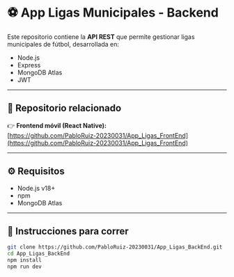 # ⚽ App Ligas Municipales - Backend

Este repositorio contiene la **API REST** que permite gestionar ligas municipales de fútbol, desarrollada en:

- Node.js
- Express
- MongoDB Atlas
- JWT

---

## 🔗 Repositorio relacionado

👉 **Frontend móvil (React Native):**  
[https://github.com/PabloRuiz-20230031/App_Ligas_FrontEnd](https://github.com/PabloRuiz-20230031/App_Ligas_FrontEnd)

---

## ⚙️ Requisitos

- Node.js v18+
- npm
- MongoDB Atlas

---

## 🚀 Instrucciones para correr

```bash
git clone https://github.com/PabloRuiz-20230031/App_Ligas_BackEnd.git
cd App_Ligas_BackEnd
npm install
npm run dev
